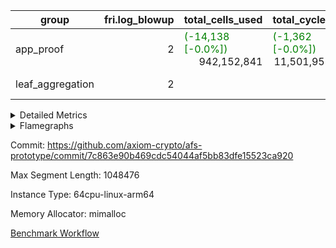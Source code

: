 | group | fri.log_blowup | total_cells_used | total_cycles | total_proof_time_ms |
| --- | --- | --- | --- | --- |
| app_proof | <div style='text-align: right'>2</div>  | <span style="color: green">(-14,138 [-0.0%])</span> <div style='text-align: right'>942,152,841</div>  | <span style="color: green">(-1,362 [-0.0%])</span> <div style='text-align: right'>11,501,958</div>  | <span style="color: green">(-669.0 [-1.3%])</span> <div style='text-align: right'>51,980.0</div>  |
| leaf_aggregation | <div style='text-align: right'>2</div>  |  |  | <span style="color: red">(+80.0 [+0.2%])</span> <div style='text-align: right'>33,169.0</div>  |


<details>
<summary>Detailed Metrics</summary>

| commit_exe_time_ms | execute_and_trace_gen_time_ms | execute_time_ms | fri.log_blowup | keygen_time_ms |
| --- | --- | --- | --- | --- |
| <span style="color: red">(+4.0 [+9.8%])</span> <div style='text-align: right'>45.0</div>  | <span style="color: red">(+49.0 [+0.7%])</span> <div style='text-align: right'>7,552.0</div>  | <div style='text-align: right'>4,852.0</div>  | <div style='text-align: right'>2</div>  | <span style="color: red">(+358.0 [+0.5%])</span> <div style='text-align: right'>75,145.0</div>  |

| air_name | constraints | interactions | quotient_deg |
| --- | --- | --- | --- |
| ProgramAir | <div style='text-align: right'>4</div>  | <div style='text-align: right'>1</div>  | <div style='text-align: right'>1</div>  |
| VmConnectorAir | <div style='text-align: right'>9</div>  | <div style='text-align: right'>3</div>  | <div style='text-align: right'>2</div>  |
| PersistentBoundaryAir<8> | <div style='text-align: right'>6</div>  | <div style='text-align: right'>3</div>  | <div style='text-align: right'>2</div>  |
| MemoryMerkleAir<8> | <div style='text-align: right'>40</div>  | <div style='text-align: right'>4</div>  | <div style='text-align: right'>2</div>  |
| AccessAdapterAir<2> | <div style='text-align: right'>14</div>  | <div style='text-align: right'>5</div>  | <div style='text-align: right'>2</div>  |
| AccessAdapterAir<4> | <div style='text-align: right'>14</div>  | <div style='text-align: right'>5</div>  | <div style='text-align: right'>2</div>  |
| AccessAdapterAir<8> | <div style='text-align: right'>14</div>  | <div style='text-align: right'>5</div>  | <div style='text-align: right'>2</div>  |
| AccessAdapterAir<16> | <div style='text-align: right'>14</div>  | <div style='text-align: right'>5</div>  | <div style='text-align: right'>2</div>  |
| AccessAdapterAir<32> | <div style='text-align: right'>14</div>  | <div style='text-align: right'>5</div>  | <div style='text-align: right'>2</div>  |
| AccessAdapterAir<64> | <div style='text-align: right'>14</div>  | <div style='text-align: right'>5</div>  | <div style='text-align: right'>2</div>  |
| KeccakVmAir | <div style='text-align: right'>4,571</div>  | <div style='text-align: right'>321</div>  | <div style='text-align: right'>2</div>  |
| VmAirWrapper<Rv32HintStoreAdapterAir, Rv32HintStoreCoreAir> | <div style='text-align: right'>17</div>  | <div style='text-align: right'>15</div>  | <div style='text-align: right'>2</div>  |
| VmAirWrapper<Rv32MultAdapterAir, DivRemCoreAir<4, 8> | <div style='text-align: right'>88</div>  | <div style='text-align: right'>25</div>  | <div style='text-align: right'>2</div>  |
| VmAirWrapper<Rv32MultAdapterAir, MulHCoreAir<4, 8> | <div style='text-align: right'>38</div>  | <div style='text-align: right'>24</div>  | <div style='text-align: right'>2</div>  |
| VmAirWrapper<Rv32MultAdapterAir, MultiplicationCoreAir<4, 8> | <div style='text-align: right'>26</div>  | <div style='text-align: right'>19</div>  | <div style='text-align: right'>2</div>  |
| RangeTupleCheckerAir<2> | <div style='text-align: right'>4</div>  | <div style='text-align: right'>1</div>  | <div style='text-align: right'>1</div>  |
| VmAirWrapper<Rv32RdWriteAdapterAir, Rv32AuipcCoreAir> | <div style='text-align: right'>15</div>  | <div style='text-align: right'>11</div>  | <div style='text-align: right'>2</div>  |
| VmAirWrapper<Rv32JalrAdapterAir, Rv32JalrCoreAir> | <div style='text-align: right'>20</div>  | <div style='text-align: right'>16</div>  | <div style='text-align: right'>2</div>  |
| VmAirWrapper<Rv32CondRdWriteAdapterAir, Rv32JalLuiCoreAir> | <div style='text-align: right'>22</div>  | <div style='text-align: right'>10</div>  | <div style='text-align: right'>2</div>  |
| VmAirWrapper<Rv32BranchAdapterAir, BranchLessThanCoreAir<4, 8> | <div style='text-align: right'>41</div>  | <div style='text-align: right'>13</div>  | <div style='text-align: right'>2</div>  |
| VmAirWrapper<Rv32BranchAdapterAir, BranchEqualCoreAir<4> | <div style='text-align: right'>25</div>  | <div style='text-align: right'>11</div>  | <div style='text-align: right'>2</div>  |
| VmAirWrapper<Rv32LoadStoreAdapterAir, LoadSignExtendCoreAir<4, 8> | <div style='text-align: right'>33</div>  | <div style='text-align: right'>18</div>  | <div style='text-align: right'>2</div>  |
| VmAirWrapper<Rv32LoadStoreAdapterAir, LoadStoreCoreAir<4> | <div style='text-align: right'>38</div>  | <div style='text-align: right'>17</div>  | <div style='text-align: right'>2</div>  |
| VmAirWrapper<Rv32BaseAluAdapterAir, ShiftCoreAir<4, 8> | <div style='text-align: right'>90</div>  | <div style='text-align: right'>23</div>  | <div style='text-align: right'>2</div>  |
| VmAirWrapper<Rv32BaseAluAdapterAir, LessThanCoreAir<4, 8> | <div style='text-align: right'>39</div>  | <div style='text-align: right'>17</div>  | <div style='text-align: right'>2</div>  |
| VmAirWrapper<Rv32BaseAluAdapterAir, BaseAluCoreAir<4, 8> | <div style='text-align: right'>43</div>  | <div style='text-align: right'>19</div>  | <div style='text-align: right'>2</div>  |
| BitwiseOperationLookupAir<8> | <div style='text-align: right'>4</div>  | <div style='text-align: right'>2</div>  | <div style='text-align: right'>2</div>  |
| PhantomAir | <div style='text-align: right'>5</div>  | <div style='text-align: right'>3</div>  | <div style='text-align: right'>2</div>  |
| Poseidon2VmAir<BabyBearParameters> | <div style='text-align: right'>525</div>  | <div style='text-align: right'>32</div>  | <div style='text-align: right'>2</div>  |
| VariableRangeCheckerAir | <div style='text-align: right'>4</div>  | <div style='text-align: right'>1</div>  | <div style='text-align: right'>1</div>  |

| group | segment | commit_exe_time_ms | execute_and_trace_gen_time_ms | execute_time_ms | fri.log_blowup | keygen_time_ms | num_segments | stark_prove_excluding_trace_time_ms | total_cells | total_cells_used | total_cycles | trace_gen_time_ms | verify_program_compile_ms |
| --- | --- | --- | --- | --- | --- | --- | --- | --- | --- | --- | --- | --- | --- |
| app_proof | 0 |  |  | <span style="color: green">(-23.0 [-0.2%])</span> <div style='text-align: right'>14,823.0</div>  | <div style='text-align: right'>2</div>  |  | <div style='text-align: right'>1</div>  | <span style="color: green">(-669.0 [-1.3%])</span> <div style='text-align: right'>51,980.0</div>  | <div style='text-align: right'>2,088,960,024</div>  | <span style="color: green">(-14,138 [-0.0%])</span> <div style='text-align: right'>942,152,841</div>  | <span style="color: green">(-1,362 [-0.0%])</span> <div style='text-align: right'>11,501,958</div>  | <span style="color: green">(-14.0 [-0.1%])</span> <div style='text-align: right'>18,610.0</div>  |  |
| leaf_aggregation | 0 | <span style="color: red">(+4.0 [+2.3%])</span> <div style='text-align: right'>177.0</div>  | <span style="color: red">(+80.0 [+0.2%])</span> <div style='text-align: right'>33,169.0</div>  | <span style="color: red">(+106.0 [+0.7%])</span> <div style='text-align: right'>14,686.0</div>  | <div style='text-align: right'>2</div>  | <span style="color: green">(-19.0 [-4.9%])</span> <div style='text-align: right'>366.0</div>  |  |  |  |  |  | <span style="color: green">(-25.0 [-0.1%])</span> <div style='text-align: right'>18,467.0</div>  | <span style="color: green">(-1,018.0 [-1.4%])</span> <div style='text-align: right'>73,985.0</div>  |

| group | chip_name | segment | rows_used |
| --- | --- | --- | --- |
| app_proof | ProgramChip | 0 | <span style="color: red">(+2 [+0.0%])</span> <div style='text-align: right'>308,776</div>  |
| app_proof | VmConnectorAir | 0 | <div style='text-align: right'>2</div>  |
| app_proof | Boundary | 0 | <div style='text-align: right'>424,724</div>  |
| app_proof | Merkle | 0 | <div style='text-align: right'>644,104</div>  |
| app_proof | AccessAdapter<2> | 0 | <span style="color: green">(-32 [-0.0%])</span> <div style='text-align: right'>1,406,494</div>  |
| app_proof | AccessAdapter<4> | 0 | <span style="color: green">(-16 [-0.0%])</span> <div style='text-align: right'>740,320</div>  |
| app_proof | AccessAdapter<8> | 0 | <div style='text-align: right'>497,326</div>  |
| app_proof | KeccakVmAir | 0 | <div style='text-align: right'>24</div>  |
| app_proof | <Rv32HintStoreAdapterAir,Rv32HintStoreCoreAir> | 0 | <div style='text-align: right'>12,767</div>  |
| app_proof | <Rv32MultAdapterAir,DivRemCoreAir<4, 8>> | 0 | <div style='text-align: right'>114</div>  |
| app_proof | <Rv32MultAdapterAir,MulHCoreAir<4, 8>> | 0 | <div style='text-align: right'>244</div>  |
| app_proof | <Rv32MultAdapterAir,MultiplicationCoreAir<4, 8>> | 0 | <div style='text-align: right'>52,087</div>  |
| app_proof | RangeTupleCheckerAir<2> | 0 | <div style='text-align: right'>524,288</div>  |
| app_proof | <Rv32RdWriteAdapterAir,Rv32AuipcCoreAir> | 0 | <div style='text-align: right'>39,557</div>  |
| app_proof | <Rv32JalrAdapterAir,Rv32JalrCoreAir> | 0 | <div style='text-align: right'>130,444</div>  |
| app_proof | <Rv32CondRdWriteAdapterAir,Rv32JalLuiCoreAir> | 0 | <div style='text-align: right'>106,072</div>  |
| app_proof | <Rv32BranchAdapterAir,BranchLessThanCoreAir<4, 8>> | 0 | <div style='text-align: right'>198,078</div>  |
| app_proof | <Rv32BranchAdapterAir,BranchEqualCoreAir<4>> | 0 | <div style='text-align: right'>282,074</div>  |
| app_proof | <Rv32LoadStoreAdapterAir,LoadSignExtendCoreAir<4, 8>> | 0 | <div style='text-align: right'>687</div>  |
| app_proof | <Rv32LoadStoreAdapterAir,LoadStoreCoreAir<4>> | 0 | <div style='text-align: right'>1,961,387</div>  |
| app_proof | <Rv32BaseAluAdapterAir,ShiftCoreAir<4, 8>> | 0 | <div style='text-align: right'>218,625</div>  |
| app_proof | <Rv32BaseAluAdapterAir,LessThanCoreAir<4, 8>> | 0 | <div style='text-align: right'>38,005</div>  |
| app_proof | <Rv32BaseAluAdapterAir,BaseAluCoreAir<4, 8>> | 0 | <div style='text-align: right'>1,150,473</div>  |
| app_proof | BitwiseOperationLookupAir<8> | 0 | <div style='text-align: right'>65,536</div>  |
| app_proof | PhantomAir | 0 | <div style='text-align: right'>648,059</div>  |
| app_proof | Poseidon2VmAir<BabyBearParameters> | 0 | <div style='text-align: right'>1,068,828</div>  |
| app_proof | VariableRangeCheckerAir | 0 | <div style='text-align: right'>262,144</div>  |
| app_proof | FriReducedOpeningAir | 0 | <div style='text-align: right'>570,948</div>  |
| app_proof | <NativeVectorizedAdapterAir<4>,FieldExtensionCoreAir> | 0 | <div style='text-align: right'>111,763</div>  |
| app_proof | <NativeAdapterAir<2, 1>,FieldArithmeticCoreAir> | 0 | <span style="color: red">(+2 [+0.0%])</span> <div style='text-align: right'>2,868,068</div>  |
| app_proof | <JalNativeAdapterAir,JalCoreAir> | 0 | <span style="color: green">(-1,364 [-1.4%])</span> <div style='text-align: right'>96,401</div>  |
| app_proof | <BranchNativeAdapterAir,BranchEqualCoreAir<1>> | 0 | <div style='text-align: right'>1,463,167</div>  |
| app_proof | <NativeLoadStoreAdapterAir<1>,NativeLoadStoreCoreAir<1>> | 0 | <div style='text-align: right'>2,060,289</div>  |

| group | dsl_ir | opcode | segment | frequency |
| --- | --- | --- | --- | --- |
| app_proof |  | ADD | 0 | <span style="color: red">(+2 [+0.0%])</span> <div style='text-align: right'>2,542,355</div>  |
| app_proof |  | AND | 0 | <div style='text-align: right'>66,789</div>  |
| app_proof |  | AUIPC | 0 | <div style='text-align: right'>39,557</div>  |
| app_proof |  | BEQ | 0 | <div style='text-align: right'>178,501</div>  |
| app_proof |  | BGE | 0 | <div style='text-align: right'>294</div>  |
| app_proof |  | BGEU | 0 | <div style='text-align: right'>121,597</div>  |
| app_proof |  | BLT | 0 | <div style='text-align: right'>5,141</div>  |
| app_proof |  | BLTU | 0 | <div style='text-align: right'>71,046</div>  |
| app_proof |  | BNE | 0 | <div style='text-align: right'>1,443,270</div>  |
| app_proof |  | DIVU | 0 | <div style='text-align: right'>114</div>  |
| app_proof |  | HINT_STOREW | 0 | <div style='text-align: right'>12,767</div>  |
| app_proof |  | JAL | 0 | <span style="color: green">(-1,364 [-1.4%])</span> <div style='text-align: right'>96,401</div>  |
| app_proof |  | JALR | 0 | <div style='text-align: right'>130,444</div>  |
| app_proof |  | KECCAK256 | 0 | <div style='text-align: right'>1</div>  |
| app_proof |  | LOADB | 0 | <div style='text-align: right'>679</div>  |
| app_proof |  | LOADBU | 0 | <div style='text-align: right'>27,294</div>  |
| app_proof |  | LOADH | 0 | <div style='text-align: right'>8</div>  |
| app_proof |  | LOADHU | 0 | <div style='text-align: right'>95</div>  |
| app_proof |  | LOADW | 0 | <div style='text-align: right'>1,142,838</div>  |
| app_proof |  | LUI | 0 | <div style='text-align: right'>44,496</div>  |
| app_proof |  | MUL | 0 | <div style='text-align: right'>228,129</div>  |
| app_proof |  | MULHU | 0 | <div style='text-align: right'>244</div>  |
| app_proof |  | OR | 0 | <div style='text-align: right'>23,536</div>  |
| app_proof |  | PHANTOM | 0 | <div style='text-align: right'>648,059</div>  |
| app_proof |  | SLL | 0 | <div style='text-align: right'>213,542</div>  |
| app_proof |  | SLT | 0 | <div style='text-align: right'>5</div>  |
| app_proof |  | SLTU | 0 | <div style='text-align: right'>38,000</div>  |
| app_proof |  | SRA | 0 | <div style='text-align: right'>1</div>  |
| app_proof |  | SRL | 0 | <div style='text-align: right'>5,082</div>  |
| app_proof |  | STOREB | 0 | <div style='text-align: right'>12,721</div>  |
| app_proof |  | STOREH | 0 | <div style='text-align: right'>10,074</div>  |
| app_proof |  | STOREW | 0 | <div style='text-align: right'>768,365</div>  |
| app_proof |  | SUB | 0 | <div style='text-align: right'>97,407</div>  |
| app_proof |  | XOR | 0 | <div style='text-align: right'>9,564</div>  |
| app_proof |  | BBE4DIV | 0 | <div style='text-align: right'>8,109</div>  |
| app_proof |  | BBE4MUL | 0 | <div style='text-align: right'>38,132</div>  |
| app_proof |  | COMP_POS2 | 0 | <div style='text-align: right'>18,396</div>  |
| app_proof |  | DIV | 0 | <div style='text-align: right'>177</div>  |
| app_proof |  | FE4ADD | 0 | <div style='text-align: right'>48,548</div>  |
| app_proof |  | FE4SUB | 0 | <div style='text-align: right'>16,974</div>  |
| app_proof |  | FRI_REDUCED_OPENING | 0 | <div style='text-align: right'>7,098</div>  |
| app_proof |  | LOADW2 | 0 | <div style='text-align: right'>666,539</div>  |
| app_proof |  | PERM_POS2 | 0 | <div style='text-align: right'>37,813</div>  |
| app_proof |  | SHINTW | 0 | <div style='text-align: right'>512,738</div>  |
| app_proof |  | STOREW2 | 0 | <div style='text-align: right'>415,495</div>  |

| group | air_name | dsl_ir | opcode | segment | cells_used |
| --- | --- | --- | --- | --- | --- |
| app_proof | <Rv32BaseAluAdapterAir,BaseAluCoreAir<4, 8>> |  | ADD | 0 | <div style='text-align: right'>36,288,036</div>  |
| app_proof | AccessAdapter<8> |  | ADD | 0 | <span style="color: green">(-68 [-0.0%])</span> <div style='text-align: right'>294,372</div>  |
| app_proof | Boundary |  | ADD | 0 | <span style="color: green">(-160 [-0.0%])</span> <div style='text-align: right'>692,640</div>  |
| app_proof | Merkle |  | ADD | 0 | <span style="color: green">(-128 [-0.0%])</span> <div style='text-align: right'>2,039,040</div>  |
| app_proof | <Rv32BaseAluAdapterAir,BaseAluCoreAir<4, 8>> |  | AND | 0 | <div style='text-align: right'>2,404,404</div>  |
| app_proof | <Rv32RdWriteAdapterAir,Rv32AuipcCoreAir> |  | AUIPC | 0 | <div style='text-align: right'>830,697</div>  |
| app_proof | AccessAdapter<8> |  | AUIPC | 0 | <div style='text-align: right'>34</div>  |
| app_proof | Boundary |  | AUIPC | 0 | <div style='text-align: right'>80</div>  |
| app_proof | Merkle |  | AUIPC | 0 | <div style='text-align: right'>3,456</div>  |
| app_proof | <Rv32BranchAdapterAir,BranchEqualCoreAir<4>> |  | BEQ | 0 | <div style='text-align: right'>4,641,026</div>  |
| app_proof | <Rv32BranchAdapterAir,BranchLessThanCoreAir<4, 8>> |  | BGE | 0 | <div style='text-align: right'>9,408</div>  |
| app_proof | <Rv32BranchAdapterAir,BranchLessThanCoreAir<4, 8>> |  | BGEU | 0 | <div style='text-align: right'>3,891,104</div>  |
| app_proof | <Rv32BranchAdapterAir,BranchLessThanCoreAir<4, 8>> |  | BLT | 0 | <div style='text-align: right'>164,512</div>  |
| app_proof | <Rv32BranchAdapterAir,BranchLessThanCoreAir<4, 8>> |  | BLTU | 0 | <div style='text-align: right'>2,273,472</div>  |
| app_proof | <Rv32BranchAdapterAir,BranchEqualCoreAir<4>> |  | BNE | 0 | <div style='text-align: right'>2,692,898</div>  |
| app_proof | <Rv32MultAdapterAir,DivRemCoreAir<4, 8>> |  | DIVU | 0 | <div style='text-align: right'>6,498</div>  |
| app_proof | <Rv32HintStoreAdapterAir,Rv32HintStoreCoreAir> |  | HINT_STOREW | 0 | <div style='text-align: right'>331,942</div>  |
| app_proof | AccessAdapter<8> |  | HINT_STOREW | 0 | <div style='text-align: right'>108,511</div>  |
| app_proof | Boundary |  | HINT_STOREW | 0 | <div style='text-align: right'>255,320</div>  |
| app_proof | Merkle |  | HINT_STOREW | 0 | <div style='text-align: right'>408,576</div>  |
| app_proof | <Rv32CondRdWriteAdapterAir,Rv32JalLuiCoreAir> |  | JAL | 0 | <div style='text-align: right'>1,108,368</div>  |
| app_proof | <Rv32JalrAdapterAir,Rv32JalrCoreAir> |  | JALR | 0 | <div style='text-align: right'>3,652,432</div>  |
| app_proof | AccessAdapter<2> |  | KECCAK256 | 0 | <div style='text-align: right'>231</div>  |
| app_proof | AccessAdapter<4> |  | KECCAK256 | 0 | <div style='text-align: right'>143</div>  |
| app_proof | KeccakVmAir |  | KECCAK256 | 0 | <div style='text-align: right'>75,936</div>  |
| app_proof | <Rv32LoadStoreAdapterAir,LoadSignExtendCoreAir<4, 8>> |  | LOADB | 0 | <div style='text-align: right'>23,765</div>  |
| app_proof | <Rv32LoadStoreAdapterAir,LoadStoreCoreAir<4>> |  | LOADBU | 0 | <div style='text-align: right'>1,091,760</div>  |
| app_proof | AccessAdapter<8> |  | LOADBU | 0 | <div style='text-align: right'>170</div>  |
| app_proof | Boundary |  | LOADBU | 0 | <div style='text-align: right'>400</div>  |
| app_proof | Merkle |  | LOADBU | 0 | <div style='text-align: right'>2,688</div>  |
| app_proof | <Rv32LoadStoreAdapterAir,LoadSignExtendCoreAir<4, 8>> |  | LOADH | 0 | <div style='text-align: right'>280</div>  |
| app_proof | <Rv32LoadStoreAdapterAir,LoadStoreCoreAir<4>> |  | LOADHU | 0 | <div style='text-align: right'>3,800</div>  |
| app_proof | <Rv32LoadStoreAdapterAir,LoadStoreCoreAir<4>> |  | LOADW | 0 | <div style='text-align: right'>45,713,520</div>  |
| app_proof | AccessAdapter<8> |  | LOADW | 0 | <span style="color: red">(+51 [+0.0%])</span> <div style='text-align: right'>126,191</div>  |
| app_proof | Boundary |  | LOADW | 0 | <span style="color: red">(+120 [+0.0%])</span> <div style='text-align: right'>248,200</div>  |
| app_proof | Merkle |  | LOADW | 0 | <span style="color: green">(-320 [-0.1%])</span> <div style='text-align: right'>397,504</div>  |
| app_proof | <Rv32CondRdWriteAdapterAir,Rv32JalLuiCoreAir> |  | LUI | 0 | <div style='text-align: right'>800,928</div>  |
| app_proof | AccessAdapter<8> |  | LUI | 0 | <div style='text-align: right'>17</div>  |
| app_proof | Boundary |  | LUI | 0 | <div style='text-align: right'>40</div>  |
| app_proof | Merkle |  | LUI | 0 | <div style='text-align: right'>64</div>  |
| app_proof | <Rv32MultAdapterAir,MultiplicationCoreAir<4, 8>> |  | MUL | 0 | <div style='text-align: right'>1,614,697</div>  |
| app_proof | <Rv32MultAdapterAir,MulHCoreAir<4, 8>> |  | MULHU | 0 | <div style='text-align: right'>9,516</div>  |
| app_proof | <Rv32BaseAluAdapterAir,BaseAluCoreAir<4, 8>> |  | OR | 0 | <div style='text-align: right'>847,296</div>  |
| app_proof | PhantomAir |  | PHANTOM | 0 | <div style='text-align: right'>3,888,354</div>  |
| app_proof | <Rv32BaseAluAdapterAir,ShiftCoreAir<4, 8>> |  | SLL | 0 | <div style='text-align: right'>11,317,726</div>  |
| app_proof | <Rv32BaseAluAdapterAir,LessThanCoreAir<4, 8>> |  | SLT | 0 | <div style='text-align: right'>185</div>  |
| app_proof | <Rv32BaseAluAdapterAir,LessThanCoreAir<4, 8>> |  | SLTU | 0 | <div style='text-align: right'>1,406,000</div>  |
| app_proof | AccessAdapter<8> |  | SLTU | 0 | <div style='text-align: right'>17</div>  |
| app_proof | Boundary |  | SLTU | 0 | <div style='text-align: right'>40</div>  |
| app_proof | <Rv32BaseAluAdapterAir,ShiftCoreAir<4, 8>> |  | SRA | 0 | <div style='text-align: right'>53</div>  |
| app_proof | <Rv32BaseAluAdapterAir,ShiftCoreAir<4, 8>> |  | SRL | 0 | <div style='text-align: right'>269,346</div>  |
| app_proof | <Rv32LoadStoreAdapterAir,LoadStoreCoreAir<4>> |  | STOREB | 0 | <div style='text-align: right'>508,840</div>  |
| app_proof | AccessAdapter<8> |  | STOREB | 0 | <div style='text-align: right'>2,159</div>  |
| app_proof | Boundary |  | STOREB | 0 | <div style='text-align: right'>5,080</div>  |
| app_proof | Merkle |  | STOREB | 0 | <div style='text-align: right'>10,496</div>  |
| app_proof | <Rv32LoadStoreAdapterAir,LoadStoreCoreAir<4>> |  | STOREH | 0 | <div style='text-align: right'>402,960</div>  |
| app_proof | AccessAdapter<8> |  | STOREH | 0 | <div style='text-align: right'>85,255</div>  |
| app_proof | Boundary |  | STOREH | 0 | <div style='text-align: right'>200,600</div>  |
| app_proof | Merkle |  | STOREH | 0 | <div style='text-align: right'>321,792</div>  |
| app_proof | <Rv32LoadStoreAdapterAir,LoadStoreCoreAir<4>> |  | STOREW | 0 | <div style='text-align: right'>30,734,600</div>  |
| app_proof | AccessAdapter<8> |  | STOREW | 0 | <div style='text-align: right'>389,487</div>  |
| app_proof | Boundary |  | STOREW | 0 | <div style='text-align: right'>916,440</div>  |
| app_proof | Merkle |  | STOREW | 0 | <span style="color: red">(+640 [+0.0%])</span> <div style='text-align: right'>3,290,112</div>  |
| app_proof | <Rv32BaseAluAdapterAir,BaseAluCoreAir<4, 8>> |  | SUB | 0 | <div style='text-align: right'>1,532,988</div>  |
| app_proof | <Rv32BaseAluAdapterAir,BaseAluCoreAir<4, 8>> |  | XOR | 0 | <div style='text-align: right'>344,304</div>  |
| app_proof | <NativeAdapterAir<2, 1>,FieldArithmeticCoreAir> |  | ADD | 0 | <span style="color: red">(+60 [+0.0%])</span> <div style='text-align: right'>76,270,650</div>  |
| app_proof | AccessAdapter<2> |  | ADD | 0 | <span style="color: green">(-264 [-0.0%])</span> <div style='text-align: right'>1,018,666</div>  |
| app_proof | AccessAdapter<4> |  | ADD | 0 | <span style="color: green">(-156 [-0.0%])</span> <div style='text-align: right'>602,147</div>  |
| app_proof | <NativeVectorizedAdapterAir<4>,FieldExtensionCoreAir> |  | BBE4DIV | 0 | <div style='text-align: right'>324,360</div>  |
| app_proof | AccessAdapter<2> |  | BBE4DIV | 0 | <div style='text-align: right'>160,908</div>  |
| app_proof | AccessAdapter<4> |  | BBE4DIV | 0 | <div style='text-align: right'>95,082</div>  |
| app_proof | AccessAdapter<8> |  | BBE4DIV | 0 | <div style='text-align: right'>34</div>  |
| app_proof | Boundary |  | BBE4DIV | 0 | <div style='text-align: right'>80</div>  |
| app_proof | Merkle |  | BBE4DIV | 0 | <div style='text-align: right'>384</div>  |
| app_proof | <NativeVectorizedAdapterAir<4>,FieldExtensionCoreAir> |  | BBE4MUL | 0 | <div style='text-align: right'>1,525,280</div>  |
| app_proof | AccessAdapter<2> |  | BBE4MUL | 0 | <span style="color: green">(-176 [-0.0%])</span> <div style='text-align: right'>597,740</div>  |
| app_proof | AccessAdapter<4> |  | BBE4MUL | 0 | <span style="color: green">(-104 [-0.0%])</span> <div style='text-align: right'>353,210</div>  |
| app_proof | AccessAdapter<8> |  | BBE4MUL | 0 | <div style='text-align: right'>395,947</div>  |
| app_proof | Boundary |  | BBE4MUL | 0 | <div style='text-align: right'>931,640</div>  |
| app_proof | Merkle |  | BBE4MUL | 0 | <div style='text-align: right'>458,752</div>  |
| app_proof | <BranchNativeAdapterAir,BranchEqualCoreAir<1>> |  | BEQ | 0 | <div style='text-align: right'>457,631</div>  |
| app_proof | <BranchNativeAdapterAir,BranchEqualCoreAir<1>> |  | BNE | 0 | <div style='text-align: right'>33,195,210</div>  |
| app_proof | AccessAdapter<2> |  | BNE | 0 | <div style='text-align: right'>1,540</div>  |
| app_proof | AccessAdapter<4> |  | BNE | 0 | <div style='text-align: right'>910</div>  |
| app_proof | AccessAdapter<2> |  | COMP_POS2 | 0 | <div style='text-align: right'>742,896</div>  |
| app_proof | AccessAdapter<4> |  | COMP_POS2 | 0 | <div style='text-align: right'>438,984</div>  |
| app_proof | AccessAdapter<8> |  | COMP_POS2 | 0 | <div style='text-align: right'>287,028</div>  |
| app_proof | Poseidon2VmAir<BabyBearParameters> |  | COMP_POS2 | 0 | <div style='text-align: right'>10,283,364</div>  |
| app_proof | <NativeAdapterAir<2, 1>,FieldArithmeticCoreAir> |  | DIV | 0 | <div style='text-align: right'>5,310</div>  |
| app_proof | <NativeVectorizedAdapterAir<4>,FieldExtensionCoreAir> |  | FE4ADD | 0 | <div style='text-align: right'>1,941,920</div>  |
| app_proof | AccessAdapter<2> |  | FE4ADD | 0 | <div style='text-align: right'>680,482</div>  |
| app_proof | AccessAdapter<4> |  | FE4ADD | 0 | <div style='text-align: right'>402,103</div>  |
| app_proof | AccessAdapter<8> |  | FE4ADD | 0 | <div style='text-align: right'>530,825</div>  |
| app_proof | Boundary |  | FE4ADD | 0 | <div style='text-align: right'>1,249,000</div>  |
| app_proof | Merkle |  | FE4ADD | 0 | <div style='text-align: right'>2,400,064</div>  |
| app_proof | <NativeVectorizedAdapterAir<4>,FieldExtensionCoreAir> |  | FE4SUB | 0 | <div style='text-align: right'>678,960</div>  |
| app_proof | AccessAdapter<2> |  | FE4SUB | 0 | <div style='text-align: right'>263,318</div>  |
| app_proof | AccessAdapter<4> |  | FE4SUB | 0 | <div style='text-align: right'>155,597</div>  |
| app_proof | AccessAdapter<8> |  | FE4SUB | 0 | <div style='text-align: right'>221,697</div>  |
| app_proof | Boundary |  | FE4SUB | 0 | <div style='text-align: right'>521,640</div>  |
| app_proof | Merkle |  | FE4SUB | 0 | <div style='text-align: right'>252,160</div>  |
| app_proof | AccessAdapter<2> |  | FRI_REDUCED_OPENING | 0 | <div style='text-align: right'>400,708</div>  |
| app_proof | AccessAdapter<4> |  | FRI_REDUCED_OPENING | 0 | <div style='text-align: right'>236,782</div>  |
| app_proof | FriReducedOpeningAir |  | FRI_REDUCED_OPENING | 0 | <div style='text-align: right'>36,540,672</div>  |
| app_proof | <JalNativeAdapterAir,JalCoreAir> |  | JAL | 0 | <span style="color: green">(-13,640 [-1.4%])</span> <div style='text-align: right'>964,010</div>  |
| app_proof | AccessAdapter<2> |  | JAL | 0 | <div style='text-align: right'>572</div>  |
| app_proof | AccessAdapter<4> |  | JAL | 0 | <div style='text-align: right'>676</div>  |
| app_proof | <NativeLoadStoreAdapterAir<1>,NativeLoadStoreCoreAir<1>> |  | LOADW | 0 | <div style='text-align: right'>8,594,502</div>  |
| app_proof | AccessAdapter<2> |  | LOADW | 0 | <span style="color: red">(+44 [+0.0%])</span> <div style='text-align: right'>756,294</div>  |
| app_proof | AccessAdapter<4> |  | LOADW | 0 | <span style="color: red">(+39 [+0.0%])</span> <div style='text-align: right'>405,288</div>  |
| app_proof | <NativeLoadStoreAdapterAir<1>,NativeLoadStoreCoreAir<1>> |  | LOADW2 | 0 | <div style='text-align: right'>27,328,099</div>  |
| app_proof | AccessAdapter<2> |  | LOADW2 | 0 | <span style="color: red">(+44 [+0.1%])</span> <div style='text-align: right'>60,863</div>  |
| app_proof | AccessAdapter<4> |  | LOADW2 | 0 | <span style="color: red">(+26 [+0.1%])</span> <div style='text-align: right'>36,101</div>  |
| app_proof | AccessAdapter<8> |  | LOADW2 | 0 | <span style="color: red">(+34 [+2.6%])</span> <div style='text-align: right'>1,343</div>  |
| app_proof | Boundary |  | LOADW2 | 0 | <span style="color: red">(+80 [+4.3%])</span> <div style='text-align: right'>1,960</div>  |
| app_proof | Merkle |  | LOADW2 | 0 | <span style="color: red">(+192 [+6.8%])</span> <div style='text-align: right'>3,008</div>  |
| app_proof | <NativeAdapterAir<2, 1>,FieldArithmeticCoreAir> |  | MUL | 0 | <div style='text-align: right'>6,843,870</div>  |
| app_proof | AccessAdapter<2> |  | MUL | 0 | <span style="color: red">(+11 [+0.0%])</span> <div style='text-align: right'>78,903</div>  |
| app_proof | AccessAdapter<4> |  | MUL | 0 | <div style='text-align: right'>50,674</div>  |
| app_proof | AccessAdapter<8> |  | MUL | 0 | <div style='text-align: right'>42,789</div>  |
| app_proof | Boundary |  | MUL | 0 | <div style='text-align: right'>100,680</div>  |
| app_proof | Merkle |  | MUL | 0 | <div style='text-align: right'>168,576</div>  |
| app_proof | AccessAdapter<2> |  | PERM_POS2 | 0 | <div style='text-align: right'>1,764,048</div>  |
| app_proof | AccessAdapter<4> |  | PERM_POS2 | 0 | <div style='text-align: right'>1,043,757</div>  |
| app_proof | AccessAdapter<8> |  | PERM_POS2 | 0 | <div style='text-align: right'>689,248</div>  |
| app_proof | Poseidon2VmAir<BabyBearParameters> |  | PERM_POS2 | 0 | <div style='text-align: right'>21,137,467</div>  |
| app_proof | <NativeLoadStoreAdapterAir<1>,NativeLoadStoreCoreAir<1>> |  | SHINTW | 0 | <div style='text-align: right'>21,022,258</div>  |
| app_proof | AccessAdapter<2> |  | SHINTW | 0 | <div style='text-align: right'>2,979,944</div>  |
| app_proof | AccessAdapter<4> |  | SHINTW | 0 | <div style='text-align: right'>1,949,818</div>  |
| app_proof | AccessAdapter<8> |  | SHINTW | 0 | <div style='text-align: right'>1,553,562</div>  |
| app_proof | Boundary |  | SHINTW | 0 | <div style='text-align: right'>3,655,440</div>  |
| app_proof | Merkle |  | SHINTW | 0 | <div style='text-align: right'>10,604,032</div>  |
| app_proof | <NativeLoadStoreAdapterAir<1>,NativeLoadStoreCoreAir<1>> |  | STOREW | 0 | <div style='text-align: right'>10,491,695</div>  |
| app_proof | AccessAdapter<2> |  | STOREW | 0 | <span style="color: red">(+33 [+0.0%])</span> <div style='text-align: right'>590,282</div>  |
| app_proof | AccessAdapter<4> |  | STOREW | 0 | <span style="color: red">(+52 [+0.0%])</span> <div style='text-align: right'>363,870</div>  |
| app_proof | <NativeLoadStoreAdapterAir<1>,NativeLoadStoreCoreAir<1>> |  | STOREW2 | 0 | <div style='text-align: right'>17,035,295</div>  |
| app_proof | AccessAdapter<2> |  | STOREW2 | 0 | <div style='text-align: right'>2,154,977</div>  |
| app_proof | AccessAdapter<4> |  | STOREW2 | 0 | <div style='text-align: right'>1,292,759</div>  |
| app_proof | AccessAdapter<8> |  | STOREW2 | 0 | <div style='text-align: right'>795,022</div>  |
| app_proof | Boundary |  | STOREW2 | 0 | <div style='text-align: right'>468,520</div>  |
| app_proof | Merkle |  | STOREW2 | 0 | <div style='text-align: right'>915,328</div>  |
| app_proof | <NativeAdapterAir<2, 1>,FieldArithmeticCoreAir> |  | SUB | 0 | <div style='text-align: right'>2,922,210</div>  |
| app_proof | AccessAdapter<2> |  | SUB | 0 | <span style="color: green">(-44 [-0.0%])</span> <div style='text-align: right'>93,676</div>  |
| app_proof | AccessAdapter<4> |  | SUB | 0 | <span style="color: green">(-65 [-0.1%])</span> <div style='text-align: right'>109,837</div>  |
| app_proof | AccessAdapter<8> |  | SUB | 0 | <span style="color: green">(-85 [-0.4%])</span> <div style='text-align: right'>21,862</div>  |
| app_proof | Boundary |  | SUB | 0 | <span style="color: green">(-200 [-0.4%])</span> <div style='text-align: right'>51,440</div>  |
| app_proof | Merkle |  | SUB | 0 | <span style="color: green">(-384 [-0.5%])</span> <div style='text-align: right'>82,304</div>  |

| group | execute_time_ms | fri.log_blowup | num_segments | total_cells_used | total_cycles | total_proof_time_ms |
| --- | --- | --- | --- | --- | --- | --- |
| app_proof | <span style="color: green">(-21.0 [-0.4%])</span> <div style='text-align: right'>4,811.0</div>  | <div style='text-align: right'>2</div>  | <div style='text-align: right'>1</div>  | <span style="color: green">(-14,138 [-0.0%])</span> <div style='text-align: right'>942,152,841</div>  | <span style="color: green">(-1,362 [-0.0%])</span> <div style='text-align: right'>11,501,958</div>  | <span style="color: green">(-669.0 [-1.3%])</span> <div style='text-align: right'>51,980.0</div>  |
| leaf_aggregation |  | <div style='text-align: right'>2</div>  |  |  |  | <span style="color: red">(+80.0 [+0.2%])</span> <div style='text-align: right'>33,169.0</div>  |

| group | air_name | segment | cells | constraints | interactions | main_cols | perm_cols | prep_cols | quotient_deg | rows |
| --- | --- | --- | --- | --- | --- | --- | --- | --- | --- | --- |
| app_proof | ProgramAir | 0 | <div style='text-align: right'>9,437,184</div>  |  |  | <div style='text-align: right'>10</div>  | <div style='text-align: right'>8</div>  |  |  | <div style='text-align: right'>524,288</div>  |
| app_proof | VmConnectorAir | 0 | <div style='text-align: right'>32</div>  |  |  | <div style='text-align: right'>4</div>  | <div style='text-align: right'>12</div>  | <div style='text-align: right'>1</div>  |  | <div style='text-align: right'>2</div>  |
| app_proof | PersistentBoundaryAir<8> | 0 | <div style='text-align: right'>14,680,064</div>  |  |  | <div style='text-align: right'>20</div>  | <div style='text-align: right'>12</div>  |  |  | <div style='text-align: right'>524,288</div>  |
| app_proof | MemoryMerkleAir<8> | 0 | <div style='text-align: right'>46,137,344</div>  |  |  | <div style='text-align: right'>32</div>  | <div style='text-align: right'>20</div>  |  |  | <div style='text-align: right'>1,048,576</div>  |
| app_proof | AccessAdapterAir<2> | 0 | <div style='text-align: right'>56,623,104</div>  |  |  | <div style='text-align: right'>11</div>  | <div style='text-align: right'>24</div>  |  |  | <div style='text-align: right'>2,097,152</div>  |
| app_proof | AccessAdapterAir<4> | 0 | <div style='text-align: right'>30,408,704</div>  |  |  | <div style='text-align: right'>13</div>  | <div style='text-align: right'>24</div>  |  |  | <div style='text-align: right'>1,048,576</div>  |
| app_proof | AccessAdapterAir<8> | 0 | <div style='text-align: right'>17,301,504</div>  |  |  | <div style='text-align: right'>17</div>  | <div style='text-align: right'>24</div>  |  |  | <div style='text-align: right'>524,288</div>  |
| app_proof | KeccakVmAir | 0 | <div style='text-align: right'>142,464</div>  |  |  | <div style='text-align: right'>3,164</div>  | <div style='text-align: right'>1,288</div>  |  |  | <div style='text-align: right'>32</div>  |
| app_proof | VmAirWrapper<Rv32HintStoreAdapterAir, Rv32HintStoreCoreAir> | 0 | <div style='text-align: right'>1,015,808</div>  |  |  | <div style='text-align: right'>26</div>  | <div style='text-align: right'>36</div>  |  |  | <div style='text-align: right'>16,384</div>  |
| app_proof | VmAirWrapper<Rv32MultAdapterAir, DivRemCoreAir<4, 8> | 0 | <div style='text-align: right'>20,608</div>  |  |  | <div style='text-align: right'>57</div>  | <div style='text-align: right'>104</div>  |  |  | <div style='text-align: right'>128</div>  |
| app_proof | VmAirWrapper<Rv32MultAdapterAir, MulHCoreAir<4, 8> | 0 | <div style='text-align: right'>35,584</div>  |  |  | <div style='text-align: right'>39</div>  | <div style='text-align: right'>100</div>  |  |  | <div style='text-align: right'>256</div>  |
| app_proof | VmAirWrapper<Rv32MultAdapterAir, MultiplicationCoreAir<4, 8> | 0 | <div style='text-align: right'>7,274,496</div>  |  |  | <div style='text-align: right'>31</div>  | <div style='text-align: right'>80</div>  |  |  | <div style='text-align: right'>65,536</div>  |
| app_proof | RangeTupleCheckerAir<2> | 0 | <div style='text-align: right'>4,718,592</div>  |  |  | <div style='text-align: right'>1</div>  | <div style='text-align: right'>8</div>  | <div style='text-align: right'>2</div>  |  | <div style='text-align: right'>524,288</div>  |
| app_proof | VmAirWrapper<Rv32RdWriteAdapterAir, Rv32AuipcCoreAir> | 0 | <div style='text-align: right'>3,211,264</div>  |  |  | <div style='text-align: right'>21</div>  | <div style='text-align: right'>28</div>  |  |  | <div style='text-align: right'>65,536</div>  |
| app_proof | VmAirWrapper<Rv32JalrAdapterAir, Rv32JalrCoreAir> | 0 | <div style='text-align: right'>8,388,608</div>  |  |  | <div style='text-align: right'>28</div>  | <div style='text-align: right'>36</div>  |  |  | <div style='text-align: right'>131,072</div>  |
| app_proof | VmAirWrapper<Rv32CondRdWriteAdapterAir, Rv32JalLuiCoreAir> | 0 | <div style='text-align: right'>8,126,464</div>  |  |  | <div style='text-align: right'>18</div>  | <div style='text-align: right'>44</div>  |  |  | <div style='text-align: right'>131,072</div>  |
| app_proof | VmAirWrapper<Rv32BranchAdapterAir, BranchLessThanCoreAir<4, 8> | 0 | <div style='text-align: right'>23,068,672</div>  |  |  | <div style='text-align: right'>32</div>  | <div style='text-align: right'>56</div>  |  |  | <div style='text-align: right'>262,144</div>  |
| app_proof | VmAirWrapper<Rv32BranchAdapterAir, BranchEqualCoreAir<4> | 0 | <div style='text-align: right'>38,797,312</div>  |  |  | <div style='text-align: right'>26</div>  | <div style='text-align: right'>48</div>  |  |  | <div style='text-align: right'>524,288</div>  |
| app_proof | VmAirWrapper<Rv32LoadStoreAdapterAir, LoadSignExtendCoreAir<4, 8> | 0 | <div style='text-align: right'>113,664</div>  |  |  | <div style='text-align: right'>35</div>  | <div style='text-align: right'>76</div>  |  |  | <div style='text-align: right'>1,024</div>  |
| app_proof | VmAirWrapper<Rv32LoadStoreAdapterAir, LoadStoreCoreAir<4> | 0 | <div style='text-align: right'>234,881,024</div>  |  |  | <div style='text-align: right'>40</div>  | <div style='text-align: right'>72</div>  |  |  | <div style='text-align: right'>2,097,152</div>  |
| app_proof | VmAirWrapper<Rv32BaseAluAdapterAir, ShiftCoreAir<4, 8> | 0 | <div style='text-align: right'>27,525,120</div>  |  |  | <div style='text-align: right'>53</div>  | <div style='text-align: right'>52</div>  |  |  | <div style='text-align: right'>262,144</div>  |
| app_proof | VmAirWrapper<Rv32BaseAluAdapterAir, LessThanCoreAir<4, 8> | 0 | <div style='text-align: right'>5,046,272</div>  |  |  | <div style='text-align: right'>37</div>  | <div style='text-align: right'>40</div>  |  |  | <div style='text-align: right'>65,536</div>  |
| app_proof | VmAirWrapper<Rv32BaseAluAdapterAir, BaseAluCoreAir<4, 8> | 0 | <div style='text-align: right'>243,269,632</div>  |  |  | <div style='text-align: right'>36</div>  | <div style='text-align: right'>80</div>  |  |  | <div style='text-align: right'>2,097,152</div>  |
| app_proof | BitwiseOperationLookupAir<8> | 0 | <div style='text-align: right'>655,360</div>  |  |  | <div style='text-align: right'>2</div>  | <div style='text-align: right'>8</div>  | <div style='text-align: right'>3</div>  |  | <div style='text-align: right'>65,536</div>  |
| app_proof | PhantomAir | 0 | <div style='text-align: right'>14,680,064</div>  |  |  | <div style='text-align: right'>6</div>  | <div style='text-align: right'>12</div>  |  |  | <div style='text-align: right'>1,048,576</div>  |
| app_proof | Poseidon2VmAir<BabyBearParameters> | 0 | <div style='text-align: right'>1,247,805,440</div>  |  |  | <div style='text-align: right'>559</div>  | <div style='text-align: right'>68</div>  |  |  | <div style='text-align: right'>2,097,152</div>  |
| app_proof | VariableRangeCheckerAir | 0 | <div style='text-align: right'>2,359,296</div>  |  |  | <div style='text-align: right'>1</div>  | <div style='text-align: right'>8</div>  | <div style='text-align: right'>2</div>  |  | <div style='text-align: right'>262,144</div>  |
| leaf_aggregation | ProgramAir | 0 |  | <div style='text-align: right'>4</div>  | <div style='text-align: right'>1</div>  |  |  |  | <div style='text-align: right'>1</div>  |  |
| leaf_aggregation | VmConnectorAir | 0 |  | <div style='text-align: right'>8</div>  | <div style='text-align: right'>3</div>  |  |  |  | <div style='text-align: right'>4</div>  |  |
| leaf_aggregation | PersistentBoundaryAir<8> | 0 |  | <div style='text-align: right'>5</div>  | <div style='text-align: right'>3</div>  |  |  |  | <div style='text-align: right'>4</div>  |  |
| leaf_aggregation | MemoryMerkleAir<8> | 0 |  | <div style='text-align: right'>38</div>  | <div style='text-align: right'>4</div>  |  |  |  | <div style='text-align: right'>4</div>  |  |
| leaf_aggregation | AccessAdapterAir<2> | 0 |  | <div style='text-align: right'>12</div>  | <div style='text-align: right'>5</div>  |  |  |  | <div style='text-align: right'>4</div>  |  |
| leaf_aggregation | AccessAdapterAir<4> | 0 |  | <div style='text-align: right'>12</div>  | <div style='text-align: right'>5</div>  |  |  |  | <div style='text-align: right'>4</div>  |  |
| leaf_aggregation | AccessAdapterAir<8> | 0 |  | <div style='text-align: right'>12</div>  | <div style='text-align: right'>5</div>  |  |  |  | <div style='text-align: right'>4</div>  |  |
| leaf_aggregation | Poseidon2VmAir<BabyBearParameters> | 0 |  | <div style='text-align: right'>517</div>  | <div style='text-align: right'>32</div>  |  |  |  | <div style='text-align: right'>4</div>  |  |
| leaf_aggregation | FriReducedOpeningAir | 0 |  | <div style='text-align: right'>59</div>  | <div style='text-align: right'>35</div>  |  |  |  | <div style='text-align: right'>4</div>  |  |
| leaf_aggregation | VmAirWrapper<NativeVectorizedAdapterAir<4>, FieldExtensionCoreAir> | 0 |  | <div style='text-align: right'>23</div>  | <div style='text-align: right'>15</div>  |  |  |  | <div style='text-align: right'>4</div>  |  |
| leaf_aggregation | VmAirWrapper<NativeAdapterAir<2, 1>, FieldArithmeticCoreAir> | 0 |  | <div style='text-align: right'>23</div>  | <div style='text-align: right'>15</div>  |  |  |  | <div style='text-align: right'>4</div>  |  |
| leaf_aggregation | VmAirWrapper<JalNativeAdapterAir, JalCoreAir> | 0 |  | <div style='text-align: right'>6</div>  | <div style='text-align: right'>7</div>  |  |  |  | <div style='text-align: right'>4</div>  |  |
| leaf_aggregation | VmAirWrapper<BranchNativeAdapterAir, BranchEqualCoreAir<1> | 0 |  | <div style='text-align: right'>23</div>  | <div style='text-align: right'>11</div>  |  |  |  | <div style='text-align: right'>2</div>  |  |
| leaf_aggregation | VmAirWrapper<NativeLoadStoreAdapterAir<1>, NativeLoadStoreCoreAir<1> | 0 |  | <div style='text-align: right'>31</div>  | <div style='text-align: right'>19</div>  |  |  |  | <div style='text-align: right'>4</div>  |  |
| leaf_aggregation | PhantomAir | 0 |  | <div style='text-align: right'>4</div>  | <div style='text-align: right'>3</div>  |  |  |  | <div style='text-align: right'>4</div>  |  |
| leaf_aggregation | VariableRangeCheckerAir | 0 |  | <div style='text-align: right'>4</div>  | <div style='text-align: right'>1</div>  |  |  |  | <div style='text-align: right'>1</div>  |  |
| app_proof | FriReducedOpeningAir | 0 | <div style='text-align: right'>146,800,640</div>  |  |  | <div style='text-align: right'>64</div>  | <div style='text-align: right'>76</div>  |  |  | <div style='text-align: right'>1,048,576</div>  |
| app_proof | VmAirWrapper<NativeVectorizedAdapterAir<4>, FieldExtensionCoreAir> | 0 | <div style='text-align: right'>7,864,320</div>  |  |  | <div style='text-align: right'>40</div>  | <div style='text-align: right'>20</div>  |  |  | <div style='text-align: right'>131,072</div>  |
| app_proof | VmAirWrapper<NativeAdapterAir<2, 1>, FieldArithmeticCoreAir> | 0 | <div style='text-align: right'>209,715,200</div>  |  |  | <div style='text-align: right'>30</div>  | <div style='text-align: right'>20</div>  |  |  | <div style='text-align: right'>4,194,304</div>  |
| app_proof | VmAirWrapper<JalNativeAdapterAir, JalCoreAir> | 0 | <div style='text-align: right'>2,883,584</div>  |  |  | <div style='text-align: right'>10</div>  | <div style='text-align: right'>12</div>  |  |  | <div style='text-align: right'>131,072</div>  |
| app_proof | VmAirWrapper<BranchNativeAdapterAir, BranchEqualCoreAir<1> | 0 | <div style='text-align: right'>106,954,752</div>  |  |  | <div style='text-align: right'>23</div>  | <div style='text-align: right'>28</div>  |  |  | <div style='text-align: right'>2,097,152</div>  |
| app_proof | VmAirWrapper<NativeLoadStoreAdapterAir<1>, NativeLoadStoreCoreAir<1> | 0 | <div style='text-align: right'>136,314,880</div>  |  |  | <div style='text-align: right'>41</div>  | <div style='text-align: right'>24</div>  |  |  | <div style='text-align: right'>2,097,152</div>  |

| segment | trace_gen_time_ms |
| --- | --- |
| 0 | <span style="color: red">(+48.0 [+1.8%])</span> <div style='text-align: right'>2,693.0</div>  |

</details>



<details>
<summary>Flamegraphs</summary>

[![](https://axiom-public-data-sandbox-us-east-1.s3.us-east-1.amazonaws.com/benchmark/github/flamegraphs/7c863e90b469cdc54044af5bb83dfe15523ca920/regex-2-2-1048476-64cpu-linux-arm64-mimalloc-app_proof.dsl_ir.opcode.air_name.cells_used.reverse.svg)](https://axiom-public-data-sandbox-us-east-1.s3.us-east-1.amazonaws.com/benchmark/github/flamegraphs/7c863e90b469cdc54044af5bb83dfe15523ca920/regex-2-2-1048476-64cpu-linux-arm64-mimalloc-app_proof.dsl_ir.opcode.air_name.cells_used.reverse.svg)
[![](https://axiom-public-data-sandbox-us-east-1.s3.us-east-1.amazonaws.com/benchmark/github/flamegraphs/7c863e90b469cdc54044af5bb83dfe15523ca920/regex-2-2-1048476-64cpu-linux-arm64-mimalloc-app_proof.dsl_ir.opcode.air_name.cells_used.svg)](https://axiom-public-data-sandbox-us-east-1.s3.us-east-1.amazonaws.com/benchmark/github/flamegraphs/7c863e90b469cdc54044af5bb83dfe15523ca920/regex-2-2-1048476-64cpu-linux-arm64-mimalloc-app_proof.dsl_ir.opcode.air_name.cells_used.svg)
[![](https://axiom-public-data-sandbox-us-east-1.s3.us-east-1.amazonaws.com/benchmark/github/flamegraphs/7c863e90b469cdc54044af5bb83dfe15523ca920/regex-2-2-1048476-64cpu-linux-arm64-mimalloc-app_proof.dsl_ir.opcode.frequency.reverse.svg)](https://axiom-public-data-sandbox-us-east-1.s3.us-east-1.amazonaws.com/benchmark/github/flamegraphs/7c863e90b469cdc54044af5bb83dfe15523ca920/regex-2-2-1048476-64cpu-linux-arm64-mimalloc-app_proof.dsl_ir.opcode.frequency.reverse.svg)
[![](https://axiom-public-data-sandbox-us-east-1.s3.us-east-1.amazonaws.com/benchmark/github/flamegraphs/7c863e90b469cdc54044af5bb83dfe15523ca920/regex-2-2-1048476-64cpu-linux-arm64-mimalloc-app_proof.dsl_ir.opcode.frequency.svg)](https://axiom-public-data-sandbox-us-east-1.s3.us-east-1.amazonaws.com/benchmark/github/flamegraphs/7c863e90b469cdc54044af5bb83dfe15523ca920/regex-2-2-1048476-64cpu-linux-arm64-mimalloc-app_proof.dsl_ir.opcode.frequency.svg)
[![](https://axiom-public-data-sandbox-us-east-1.s3.us-east-1.amazonaws.com/benchmark/github/flamegraphs/7c863e90b469cdc54044af5bb83dfe15523ca920/regex-2-2-1048476-64cpu-linux-arm64-mimalloc-leaf_aggregation.dsl_ir.opcode.air_name.cells_used.reverse.svg)](https://axiom-public-data-sandbox-us-east-1.s3.us-east-1.amazonaws.com/benchmark/github/flamegraphs/7c863e90b469cdc54044af5bb83dfe15523ca920/regex-2-2-1048476-64cpu-linux-arm64-mimalloc-leaf_aggregation.dsl_ir.opcode.air_name.cells_used.reverse.svg)
[![](https://axiom-public-data-sandbox-us-east-1.s3.us-east-1.amazonaws.com/benchmark/github/flamegraphs/7c863e90b469cdc54044af5bb83dfe15523ca920/regex-2-2-1048476-64cpu-linux-arm64-mimalloc-leaf_aggregation.dsl_ir.opcode.air_name.cells_used.svg)](https://axiom-public-data-sandbox-us-east-1.s3.us-east-1.amazonaws.com/benchmark/github/flamegraphs/7c863e90b469cdc54044af5bb83dfe15523ca920/regex-2-2-1048476-64cpu-linux-arm64-mimalloc-leaf_aggregation.dsl_ir.opcode.air_name.cells_used.svg)
[![](https://axiom-public-data-sandbox-us-east-1.s3.us-east-1.amazonaws.com/benchmark/github/flamegraphs/7c863e90b469cdc54044af5bb83dfe15523ca920/regex-2-2-1048476-64cpu-linux-arm64-mimalloc-leaf_aggregation.dsl_ir.opcode.frequency.reverse.svg)](https://axiom-public-data-sandbox-us-east-1.s3.us-east-1.amazonaws.com/benchmark/github/flamegraphs/7c863e90b469cdc54044af5bb83dfe15523ca920/regex-2-2-1048476-64cpu-linux-arm64-mimalloc-leaf_aggregation.dsl_ir.opcode.frequency.reverse.svg)
[![](https://axiom-public-data-sandbox-us-east-1.s3.us-east-1.amazonaws.com/benchmark/github/flamegraphs/7c863e90b469cdc54044af5bb83dfe15523ca920/regex-2-2-1048476-64cpu-linux-arm64-mimalloc-leaf_aggregation.dsl_ir.opcode.frequency.svg)](https://axiom-public-data-sandbox-us-east-1.s3.us-east-1.amazonaws.com/benchmark/github/flamegraphs/7c863e90b469cdc54044af5bb83dfe15523ca920/regex-2-2-1048476-64cpu-linux-arm64-mimalloc-leaf_aggregation.dsl_ir.opcode.frequency.svg)

</details>

Commit: https://github.com/axiom-crypto/afs-prototype/commit/7c863e90b469cdc54044af5bb83dfe15523ca920

Max Segment Length: 1048476

Instance Type: 64cpu-linux-arm64

Memory Allocator: mimalloc

[Benchmark Workflow](https://github.com/axiom-crypto/afs-prototype/actions/runs/12261907304)
